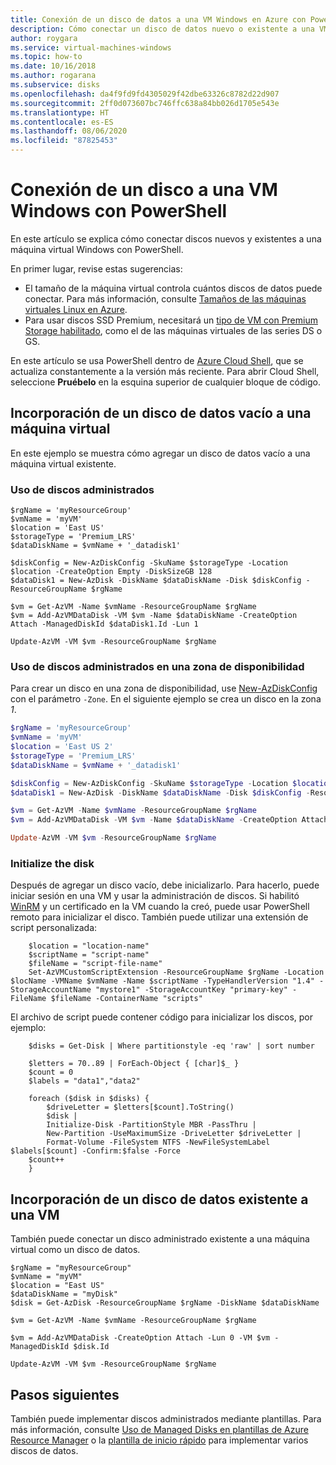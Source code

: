 ```yaml
---
title: Conexión de un disco de datos a una VM Windows en Azure con PowerShell
description: Cómo conectar un disco de datos nuevo o existente a una VM Windows mediante PowerShell con el modelo de implementación de Resource Manager.
author: roygara
ms.service: virtual-machines-windows
ms.topic: how-to
ms.date: 10/16/2018
ms.author: rogarana
ms.subservice: disks
ms.openlocfilehash: da4f9fd9fd4305029f42dbe63326c8782d22d907
ms.sourcegitcommit: 2ff0d073607bc746ffc638a84bb026d1705e543e
ms.translationtype: HT
ms.contentlocale: es-ES
ms.lasthandoff: 08/06/2020
ms.locfileid: "87825453"
---
```

# <a name="attach-a-data-disk-to-a-windows-vm-with-powershell"></a>Conexión de un disco a una VM Windows con PowerShell

En este artículo se explica cómo conectar discos nuevos y existentes a una máquina virtual Windows con PowerShell. 

En primer lugar, revise estas sugerencias:

* El tamaño de la máquina virtual controla cuántos discos de datos puede conectar. Para más información, consulte [Tamaños de las máquinas virtuales Linux en Azure](../sizes.md?toc=%2fazure%2fvirtual-machines%2fwindows%2ftoc.json).
* Para usar discos SSD Premium, necesitará un [tipo de VM con Premium Storage habilitado](../sizes-memory.md), como el de las máquinas virtuales de las series DS o GS.

En este artículo se usa PowerShell dentro de [Azure Cloud Shell](../../cloud-shell/overview.md), que se actualiza constantemente a la versión más reciente. Para abrir Cloud Shell, seleccione **Pruébelo** en la esquina superior de cualquier bloque de código.

## <a name="add-an-empty-data-disk-to-a-virtual-machine"></a>Incorporación de un disco de datos vacío a una máquina virtual

En este ejemplo se muestra cómo agregar un disco de datos vacío a una máquina virtual existente.

### <a name="using-managed-disks"></a>Uso de discos administrados

```azurepowershell-interactive
$rgName = 'myResourceGroup'
$vmName = 'myVM'
$location = 'East US' 
$storageType = 'Premium_LRS'
$dataDiskName = $vmName + '_datadisk1'

$diskConfig = New-AzDiskConfig -SkuName $storageType -Location $location -CreateOption Empty -DiskSizeGB 128
$dataDisk1 = New-AzDisk -DiskName $dataDiskName -Disk $diskConfig -ResourceGroupName $rgName

$vm = Get-AzVM -Name $vmName -ResourceGroupName $rgName 
$vm = Add-AzVMDataDisk -VM $vm -Name $dataDiskName -CreateOption Attach -ManagedDiskId $dataDisk1.Id -Lun 1

Update-AzVM -VM $vm -ResourceGroupName $rgName
```

### <a name="using-managed-disks-in-an-availability-zone"></a>Uso de discos administrados en una zona de disponibilidad

Para crear un disco en una zona de disponibilidad, use [New-AzDiskConfig](/powershell/module/az.compute/new-azdiskconfig) con el parámetro `-Zone`. En el siguiente ejemplo se crea un disco en la zona *1*.

```powershell
$rgName = 'myResourceGroup'
$vmName = 'myVM'
$location = 'East US 2'
$storageType = 'Premium_LRS'
$dataDiskName = $vmName + '_datadisk1'

$diskConfig = New-AzDiskConfig -SkuName $storageType -Location $location -CreateOption Empty -DiskSizeGB 128 -Zone 1
$dataDisk1 = New-AzDisk -DiskName $dataDiskName -Disk $diskConfig -ResourceGroupName $rgName

$vm = Get-AzVM -Name $vmName -ResourceGroupName $rgName 
$vm = Add-AzVMDataDisk -VM $vm -Name $dataDiskName -CreateOption Attach -ManagedDiskId $dataDisk1.Id -Lun 1

Update-AzVM -VM $vm -ResourceGroupName $rgName
```

### <a name="initialize-the-disk"></a>Initialize the disk

Después de agregar un disco vacío, debe inicializarlo. Para hacerlo, puede iniciar sesión en una VM y usar la administración de discos. Si habilitó [WinRM](/windows/desktop/winrm/portal) y un certificado en la VM cuando la creó, puede usar PowerShell remoto para inicializar el disco. También puede utilizar una extensión de script personalizada:

```azurepowershell-interactive
    $location = "location-name"
    $scriptName = "script-name"
    $fileName = "script-file-name"
    Set-AzVMCustomScriptExtension -ResourceGroupName $rgName -Location $locName -VMName $vmName -Name $scriptName -TypeHandlerVersion "1.4" -StorageAccountName "mystore1" -StorageAccountKey "primary-key" -FileName $fileName -ContainerName "scripts"
```

El archivo de script puede contener código para inicializar los discos, por ejemplo:

```azurepowershell-interactive
    $disks = Get-Disk | Where partitionstyle -eq 'raw' | sort number

    $letters = 70..89 | ForEach-Object { [char]$_ }
    $count = 0
    $labels = "data1","data2"

    foreach ($disk in $disks) {
        $driveLetter = $letters[$count].ToString()
        $disk | 
        Initialize-Disk -PartitionStyle MBR -PassThru |
        New-Partition -UseMaximumSize -DriveLetter $driveLetter |
        Format-Volume -FileSystem NTFS -NewFileSystemLabel $labels[$count] -Confirm:$false -Force
    $count++
    }
```

## <a name="attach-an-existing-data-disk-to-a-vm"></a>Incorporación de un disco de datos existente a una VM

También puede conectar un disco administrado existente a una máquina virtual como un disco de datos.

```azurepowershell-interactive
$rgName = "myResourceGroup"
$vmName = "myVM"
$location = "East US" 
$dataDiskName = "myDisk"
$disk = Get-AzDisk -ResourceGroupName $rgName -DiskName $dataDiskName 

$vm = Get-AzVM -Name $vmName -ResourceGroupName $rgName 

$vm = Add-AzVMDataDisk -CreateOption Attach -Lun 0 -VM $vm -ManagedDiskId $disk.Id

Update-AzVM -VM $vm -ResourceGroupName $rgName
```

## <a name="next-steps"></a>Pasos siguientes

También puede implementar discos administrados mediante plantillas. Para más información, consulte [Uso de Managed Disks en plantillas de Azure Resource Manager](using-managed-disks-template-deployments.md) o la [plantilla de inicio rápido](https://github.com/Azure/azure-quickstart-templates/tree/master/101-vm-multiple-data-disk) para implementar varios discos de datos.